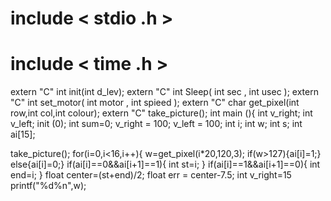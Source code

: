 # include < stdio .h >
# include < time .h >
extern "C" int init(int d_lev);
extern "C" int Sleep( int sec , int usec );
extern "C" int set_motor( int motor , int spieed );
extern "C" char get_pixel(int row,int col,int colour);
extern "C" take_picture();
int main (){
int v_right;
int v_left;
init (0);
int sum=0;
v_right = 100;
v_left = 100;
int i;
int w;
int s;
int ai[15];


take_picture();
for(i=0,i<16,i++){
w=get_pixel(i*20,120,3);
if(w>127){ai[i]=1;}
else{ai[i]=0;}
if(ai[i]==0&&ai[i+1]==1){
int st=i;
}
if(ai[i]==1&&ai[i+1]==0){
int end=i;
}
float center=(st+end)/2;
float err = center-7.5;
int v_right=15
printf("%d%n",w);
